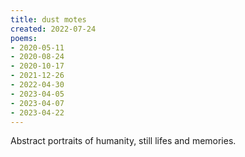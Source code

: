 ```yaml
---
title: dust motes
created: 2022-07-24
poems:
- 2020-05-11
- 2020-08-24
- 2020-10-17
- 2021-12-26
- 2022-04-30
- 2023-04-05
- 2023-04-07
- 2023-04-22
---
```


Abstract portraits of humanity, still lifes and memories.
